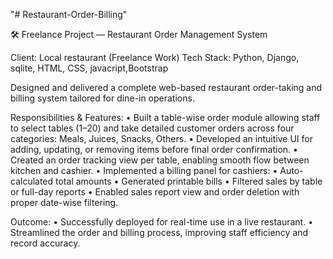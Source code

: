 "# Restaurant-Order-Billing" 

🛠️ Freelance Project — Restaurant Order Management System

Client: Local restaurant (Freelance Work)
Tech Stack: Python, Django, sqlite, HTML, CSS, javacript,Bootstrap

 Designed and delivered a complete web-based restaurant order-taking and billing system tailored for dine-in operations.

Responsibilities & Features:
 • Built a table-wise order module allowing staff to select tables (1–20) and take detailed customer orders across four categories: Meals, Juices, Snacks, Others.
 • Developed an intuitive UI for adding, updating, or removing items before final order confirmation.
 • Created an order tracking view per table, enabling smooth flow between kitchen and cashier.
 • Implemented a billing panel for cashiers:
 • Auto-calculated total amounts
 • Generated printable bills
 • Filtered sales by table or full-day reports
 • Enabled sales report view and order deletion with proper date-wise filtering.

Outcome:
 • Successfully deployed for real-time use in a live restaurant.
 • Streamlined the order and billing process, improving staff efficiency and record accuracy.
